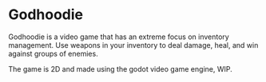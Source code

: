 # Godhoodie

Godhoodie is a video game that has an extreme focus on inventory management. Use weapons in your inventory to deal damage, heal, and win against groups of enemies.

The game is 2D and made using the godot video game engine, WIP.
